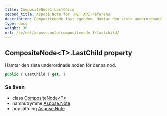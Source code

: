 ```yaml
---
title: CompositeNode1.LastChild
second_title: Aspose.Note för .NET API-referens
description: CompositeNode fast egendom. Hämtar den sista underordnade noden för denna nod.
type: docs
weight: 30
url: /sv/net/aspose.note/compositenode-1/lastchild/
---
```

## CompositeNode&lt;T&gt;.LastChild property

Hämtar den sista underordnade noden för denna nod.

```csharp
public T LastChild { get; }
```

### Se även

* class [CompositeNode&lt;T&gt;](../)
* namnutrymme [Aspose.Note](../../compositenode-1/)
* hopsättning [Aspose.Note](../../../)


